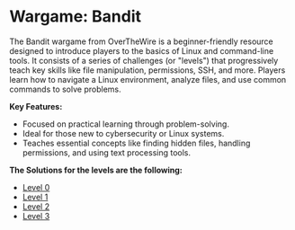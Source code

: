 # Wargame: Bandit

The Bandit wargame from OverTheWire is a beginner-friendly resource designed to introduce players to the basics of Linux and command-line tools. It consists of a series of challenges (or "levels") that progressively teach key skills like file manipulation, permissions, SSH, and more. Players learn how to navigate a Linux environment, analyze files, and use common commands to solve problems.

**Key Features:**

- Focused on practical learning through problem-solving.
- Ideal for those new to cybersecurity or Linux systems.
- Teaches essential concepts like finding hidden files, handling permissions, and using text processing tools.

**The Solutions for the levels are the following:**

- [Level 0](https://github.com/Cristian5tarellas/Wargames/blob/Bandit/Bandit/Level_0.md)
- [Level 1](https://github.com/Cristian5tarellas/Wargames/blob/Bandit/Bandit/Level_1.md)
- [Level 2](https://github.com/Cristian5tarellas/Wargames/blob/Bandit/Bandit/Level_2.md)
- [Level 3](https://github.com/Cristian5tarellas/Wargames/blob/Bandit/Bandit/Level_3.md)
